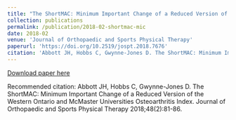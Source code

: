 ```yaml
---
title: "The ShortMAC: Minimum Important Change of a Reduced Version of the Western Ontario and McMaster Universities Osteoarthritis Index"
collection: publications
permalink: /publication/2018-02-shortmac-mic
date: 2018-02
venue: 'Journal of Orthopaedic and Sports Physical Therapy'
paperurl: 'https://doi.org/10.2519/jospt.2018.7676'
citation: 'Abbott JH, Hobbs C, Gwynne-Jones D. The ShortMAC: Minimum Important Change of a Reduced Version of the Western Ontario and McMaster Universities Osteoarthritis Index. Journal of Orthopaedic and Sports Physical Therapy 2018;48(2):81-86.'
---
```


<a href='https://doi.org/10.2519/jospt.2018.7676'>Download paper here</a>

Recommended citation: Abbott JH, Hobbs C, Gwynne-Jones D. The ShortMAC: Minimum Important Change of a Reduced Version of the Western Ontario and McMaster Universities Osteoarthritis Index. Journal of Orthopaedic and Sports Physical Therapy 2018;48(2):81-86.